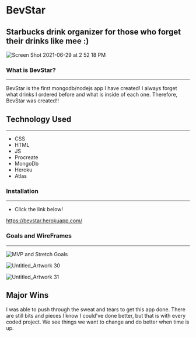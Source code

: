 # BevStar
Starbucks drink organizer for those who forget their drinks like mee :) 
--- 

![Screen Shot 2021-06-29 at 2 52 18 PM](https://user-images.githubusercontent.com/80727104/123872219-a3adfb80-d8e9-11eb-8e16-c735327f85ad.png)

### What is BevStar?
---
BevStar is the first mongodb/nodejs app I have created!  I always forget what drinks I ordered before and what is inside of each one.  Therefore, BevStar was created!!

## Technology Used 

---

- CSS 
- HTML
- JS
- Procreate
- MongoDb
- Heroku 
- Atlas

### Installation 

---

- Click the link below!

https://bevstar.herokuapp.com/

### Goals and WireFrames

---

![MVP and Stretch Goals](https://user-images.githubusercontent.com/80727104/123872660-3f3f6c00-d8ea-11eb-993a-25b5d740a624.png)

![Untitled_Artwork 30](https://user-images.githubusercontent.com/80727104/123872908-8d546f80-d8ea-11eb-8ef2-95f67bcb200f.png)

![Untitled_Artwork 31](https://user-images.githubusercontent.com/80727104/123872916-8f1e3300-d8ea-11eb-9637-3c975910149c.png)


**Major Wins**
---
I was able to push through the sweat and tears to get this app done. There are still bits and pieces I know I could've done better, but that is with every coded project.  We see things we want to change and do better when time is up. 

